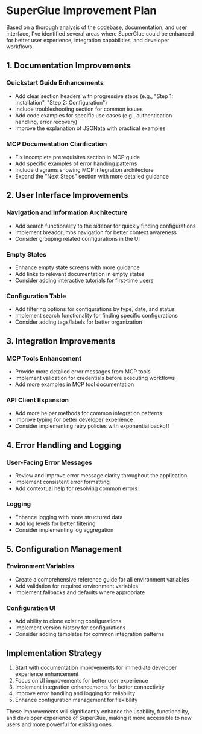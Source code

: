 # SuperGlue Improvement Plan

Based on a thorough analysis of the codebase, documentation, and user interface, I've identified several areas where SuperGlue could be enhanced for better user experience, integration capabilities, and developer workflows.

## 1. Documentation Improvements

### Quickstart Guide Enhancements
- Add clear section headers with progressive steps (e.g., "Step 1: Installation", "Step 2: Configuration")
- Include troubleshooting section for common issues
- Add code examples for specific use cases (e.g., authentication handling, error recovery)
- Improve the explanation of JSONata with practical examples

### MCP Documentation Clarification
- Fix incomplete prerequisites section in MCP guide
- Add specific examples of error handling patterns
- Include diagrams showing MCP integration architecture
- Expand the "Next Steps" section with more detailed guidance

## 2. User Interface Improvements

### Navigation and Information Architecture
- Add search functionality to the sidebar for quickly finding configurations
- Implement breadcrumbs navigation for better context awareness
- Consider grouping related configurations in the UI

### Empty States
- Enhance empty state screens with more guidance
- Add links to relevant documentation in empty states
- Consider adding interactive tutorials for first-time users

### Configuration Table
- Add filtering options for configurations by type, date, and status
- Implement search functionality for finding specific configurations
- Consider adding tags/labels for better organization

## 3. Integration Improvements

### MCP Tools Enhancement
- Provide more detailed error messages from MCP tools
- Implement validation for credentials before executing workflows
- Add more examples in MCP tool documentation

### API Client Expansion
- Add more helper methods for common integration patterns
- Improve typing for better developer experience
- Consider implementing retry policies with exponential backoff

## 4. Error Handling and Logging

### User-Facing Error Messages
- Review and improve error message clarity throughout the application
- Implement consistent error formatting
- Add contextual help for resolving common errors

### Logging
- Enhance logging with more structured data
- Add log levels for better filtering
- Consider implementing log aggregation

## 5. Configuration Management

### Environment Variables
- Create a comprehensive reference guide for all environment variables
- Add validation for required environment variables
- Implement fallbacks and defaults where appropriate

### Configuration UI
- Add ability to clone existing configurations
- Implement version history for configurations
- Consider adding templates for common integration patterns

## Implementation Strategy

1. Start with documentation improvements for immediate developer experience enhancement
2. Focus on UI improvements for better user experience
3. Implement integration enhancements for better connectivity
4. Improve error handling and logging for reliability
5. Enhance configuration management for flexibility

These improvements will significantly enhance the usability, functionality, and developer experience of SuperGlue, making it more accessible to new users and more powerful for existing ones.